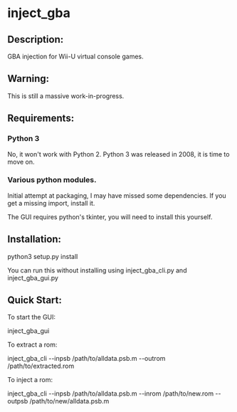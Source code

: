 # inject_gba

## Description:
GBA injection for Wii-U virtual console games.

## Warning:
This is still a massive work-in-progress.

## Requirements:
### Python 3
No, it won't work with Python 2.
Python 3 was released in 2008, it is time to move on.

### Various python modules.
Initial attempt at packaging, I may have missed some dependencies.
If you get a missing import, install it.

The GUI requires python's tkinter, you will need to install this yourself.

## Installation:

python3 setup.py install

You can run this without installing using inject_gba_cli.py and inject_gba_gui.py

## Quick Start:

To start the GUI:

inject_gba_gui


To extract a rom:

inject_gba_cli --inpsb /path/to/alldata.psb.m --outrom /path/to/extracted.rom


To inject a rom:

inject_gba_cli --inpsb /path/to/alldata.psb.m --inrom /path/to/new.rom --outpsb /path/to/new/alldata.psb.m
